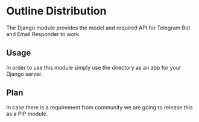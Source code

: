 # Outline Distribution
The Django module provides the model and required API for Telegram Bot and Email Responder to work.

## Usage
In order to use this module simply use the directory as an app for your Django server. 

## Plan
In case there is a requirement from community we are going to release this as a PIP module.
